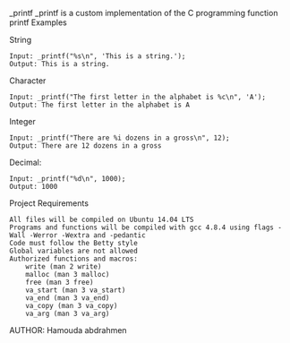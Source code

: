 _printf
_printf is a custom implementation of the C programming function printf
Examples

String

    Input: _printf("%s\n", 'This is a string.');
    Output: This is a string.

Character

    Input: _printf("The first letter in the alphabet is %c\n", 'A');
    Output: The first letter in the alphabet is A

Integer

    Input: _printf("There are %i dozens in a gross\n", 12);
    Output: There are 12 dozens in a gross

Decimal:

    Input: _printf("%d\n", 1000);
    Output: 1000
Project Requirements

    All files will be compiled on Ubuntu 14.04 LTS
    Programs and functions will be compiled with gcc 4.8.4 using flags -Wall -Werror -Wextra and -pedantic
    Code must follow the Betty style
    Global variables are not allowed
    Authorized functions and macros:
        write (man 2 write)
        malloc (man 3 malloc)
        free (man 3 free)
        va_start (man 3 va_start)
        va_end (man 3 va_end)
        va_copy (man 3 va_copy)
        va_arg (man 3 va_arg)
AUTHOR: Hamouda abdrahmen
